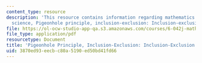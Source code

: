 ```yaml
---
content_type: resource
description: 'This resource contains information regarding mathematics for computer
  science, Pigeonhole principle, inclusion-exclusion: Inclusion-exclusion. '
file: https://ol-ocw-studio-app-qa.s3.amazonaws.com/courses/6-042j-mathematics-for-computer-science-spring-2015/3870ed93eecbc80a5190ed50bd41fd66_MIT6_042JS15_InculionExcl.pdf
file_type: application/pdf
resourcetype: Document
title: 'Pigeonhole Principle, Inclusion-Exclusion: Inclusion-Exclusion'
uid: 3870ed93-eecb-c80a-5190-ed50bd41fd66
---
```

